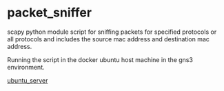 # packet_sniffer
scapy python module script for sniffing packets for specified protocols or all protocols and includes the source mac address and destination mac address.


Running the script in the docker ubuntu host machine in the gns3 environment.

[ubuntu_server](https://user-images.githubusercontent.com/61822296/192034934-d64728d7-96ff-4c41-ae4d-229f3c04c0e6.png)

